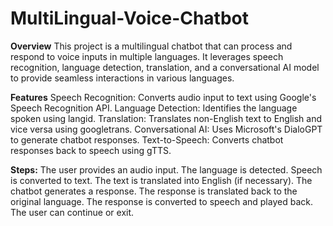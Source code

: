 # MultiLingual-Voice-Chatbot
**Overview**
This project is a multilingual chatbot that can process and respond to voice inputs in multiple languages. It leverages speech recognition, language detection, translation, and a conversational AI model to provide seamless interactions in various languages.


**Features**
Speech Recognition: Converts audio input to text using Google's Speech Recognition API.
Language Detection: Identifies the language spoken using langid.
Translation: Translates non-English text to English and vice versa using googletrans.
Conversational AI: Uses Microsoft's DialoGPT to generate chatbot responses.
Text-to-Speech: Converts chatbot responses back to speech using gTTS.

**Steps:**
The user provides an audio input.
The language is detected.
Speech is converted to text.
The text is translated into English (if necessary).
The chatbot generates a response.
The response is translated back to the original language.
The response is converted to speech and played back.
The user can continue or exit.
